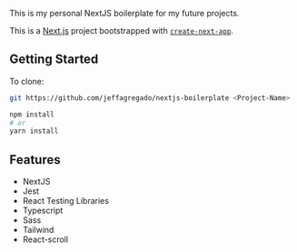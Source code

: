 This is my personal NextJS boilerplate for my future projects.

This is a [Next.js](https://nextjs.org/) project bootstrapped with [`create-next-app`](https://github.com/vercel/next.js/tree/canary/packages/create-next-app).

## Getting Started

To clone:

```bash
git https://github.com/jeffagregado/nextjs-boilerplate <Project-Name>

npm install
# or
yarn install
```

## Features

* NextJS
* Jest
* React Testing Libraries
* Typescript
* Sass
* Tailwind
* React-scroll
